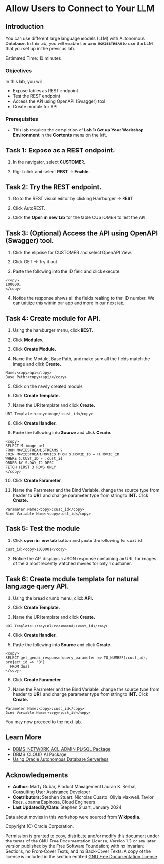 # Allow Users to Connect to Your LLM

## Introduction

You can use different large language models (LLM) with Autonomous Database. In this lab, you will enable the user **`MOVIESTREAM`** to use the LLM that you set up in the previous lab.

Estimated Time: 10 minutes.

### Objectives

In this lab, you will:
* Expose tables as REST endpoint
* Test the REST endpoint
* Access the API using OpenAPI (Swagger) tool
* Create module for API 

### Prerequisites
- This lab requires the completion of **Lab 1: Set up Your Workshop Environment** in the **Contents** menu on the left.

## Task 1: Expose as a REST endpoint. 

1. In the navigator, select **CUSTOMER.** 

2. Right click and select **REST** -> **Enable.**

## Task 2: Try the REST endpoint. 

1. Go to the REST visual editor by clicking Hamburger -> **REST**

2. Click AutoREST.

3. Click the **Open in new tab** for the table CUSTOMER to test the API.  

## Task 3: (Optional) Access the API using OpenAPI (Swagger) tool. 

1. Click the elipsise for CUSTOMER and select OpenAPI View.

2. Click GET -> Try it out

3. Paste the following into the ID field and click execute. 

  ```
  <copy>
  1000001
  </copy>
  ```
4. Notice the response shows all the fields realting to that ID number. We can utitlize this within our app and more in our next lab. 

## Task 4: Create module for API.

1. Using the hamburger menu, click **REST.** 

2. Click **Modules.** 

3. Click **Create Module.** 

4. Name the Module, Base Path, and make sure all the fields match the image and click **Create.**

  ```
  Name:<copy>api</copy>
  Base Path:<copy>/api/</copy>
  ```

5. Click on the newly created module. 

6. Click **Create Template.** 

7. Name the URI template and click **Create.** 

  ```
  URI Template:<copy>image/:cust_id</copy>
  ```

8. Click **Create Handler.**

9. Paste the following into **Source** and click **Create.**

  ```
  <copy>
  SELECT M.image_url
  FROM MOVIESTREAM.STREAMS S
  JOIN MOVIESTREAM.MOVIES M ON S.MOVIE_ID = M.MOVIE_ID
  WHERE S.CUST_ID = :cust_id
  ORDER BY S.DAY_ID DESC
  FETCH FIRST 3 ROWS ONLY
  </copy>
  ```

10. Click **Create Parameter.** 

11. Name the Parameter and the Bind Variable, change the source type from header to **URI,** and change parameter type from string to **INT.** Click **Create.**

  ```
  Parameter Name:<copy>:cust_id</copy>
  Bind Variable Name:<copy>cust_id</copy>
  ```
## Task 5: Test the module

1. Click **open in new tab** button and paste the following for cust_id

  ```
  cust_id:<copy>1000001</copy>
  ```

2. Notice the API displays a JSON response containing an URL for images of the 3 most recently watched movies for only 1 customer. 

## Task 6: Create module template for natural language query API. 

1. Using the bread crumb menu, click **API.** 

2. Click **Create Template.** 

3. Name the URI template and click **Create.** 

  ```
  URI Template:<copy>nl/recommend/:cust_id</copy>
  ```

4. Click **Create Handler.**

5. Paste the following into **Source** and click **Create.**

  ```
  <copy>
  SELECT get_genai_response(query_parameter => TO_NUMBER(:cust_id), project_id => '8')
    FROM dual
  </copy>
  ```

6. Click **Create Parameter.** 

7. Name the Parameter and the Bind Variable, change the source type from header to **URI,** and change parameter type from string to **INT.** Click **Create.**

  ```
  Parameter Name:<copy>:cust_id</copy>
  Bind Variable Name:<copy>cust_id</copy>
  ```

You may now proceed to the next lab.

## Learn More
* [DBMS\_NETWORK\_ACL\_ADMIN PL/SQL Package](https://docs.oracle.com/en/database/oracle/oracle-database/19/arpls/DBMS_NETWORK_ACL_ADMIN.html#GUID-254AE700-B355-4EBC-84B2-8EE32011E692)
* [DBMS\_CLOUD\_AI Package](https://docs.oracle.com/en-us/iaas/autonomous-database-serverless/doc/dbms-cloud-ai-package.html)
* [Using Oracle Autonomous Database Serverless](https://docs.oracle.com/en/cloud/paas/autonomous-database/adbsa/index.html)

## Acknowledgements
  * **Author:** Marty Gubar, Product Management Lauran K. Serhal, Consulting User Assistance Developer
  * **Contributors:** Stephen Stuart, Nicholas Cusato, Olivia Maxwell, Taylor Rees, Joanna Espinosa, Cloud Engineers 
* **Last Updated By/Date:** Stephen Stuart, January 2024

Data about movies in this workshop were sourced from **Wikipedia**.

Copyright (C)  Oracle Corporation.

Permission is granted to copy, distribute and/or modify this document
under the terms of the GNU Free Documentation License, Version 1.3
or any later version published by the Free Software Foundation;
with no Invariant Sections, no Front-Cover Texts, and no Back-Cover Texts.
A copy of the license is included in the section entitled [GNU Free Documentation License](files/gnu-free-documentation-license.txt)
